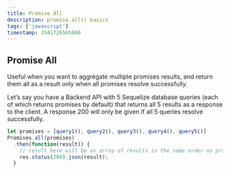 ```yaml
---
title: Promise All
description: promise.all() basics
tags: ['javascript']
timestamp: 1541726565000
---
```


## Promise All

Useful when you want to aggregate multiple promises results, and return them all as a result only when all promises resolve successfully.

Let’s say you have a Backend API with 5 Sequelize database queries (each of which returns promises by default) that returns all 5 results as a response to the client. A response 200 will only be given if all 5 queries resolve successfully.

```js
let promises = [query1(), query2(), query3(), query4(), query5()]
Promises.all(promises)
  .then(function(result)) {
    // result here will be an array of results in the same order as promises arr
    res.status(200).json(result);
  }
````
